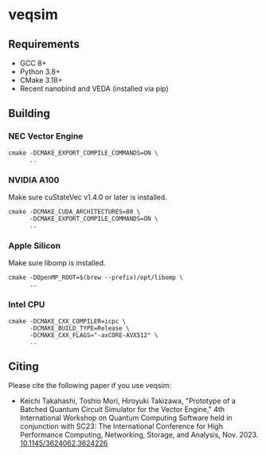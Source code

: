 # veqsim

## Requirements

- GCC 8+
- Python 3.8+
- CMake 3.18+
- Recent nanobind and VEDA (installed via pip)

## Building

### NEC Vector Engine

```
cmake -DCMAKE_EXPORT_COMPILE_COMMANDS=ON \
      ..
```

### NVIDIA A100

Make sure cuStateVec v1.4.0 or later is installed.

```
cmake -DCMAKE_CUDA_ARCHITECTURES=80 \
      -DCMAKE_EXPORT_COMPILE_COMMANDS=ON \
      ..
```

### Apple Silicon

Make sure libomp is installed.

```
cmake -DOpenMP_ROOT=$(brew --prefix)/opt/libomp \
      ..
```

### Intel CPU

```
cmake -DCMAKE_CXX_COMPILER=icpc \
      -DCMAKE_BUILD_TYPE=Release \
      -DCMAKE_CXX_FLAGS="-axCORE-AVX512" \
      ..
```

## Citing

Please cite the following paper if you use veqsim:

- Keichi Takahashi, Toshio Mori, Hiroyuki Takizawa, "Prototype of a Batched Quantum Circuit
  Simulator for the Vector Engine," 4th International Workshop on Quantum Computing Software held in
  conjunction with SC23: The International Conference for High Performance Computing, Networking,
  Storage, and Analysis, Nov. 2023. [10.1145/3624062.3624226](https://doi.org/10.1145/3624062.3624226)
